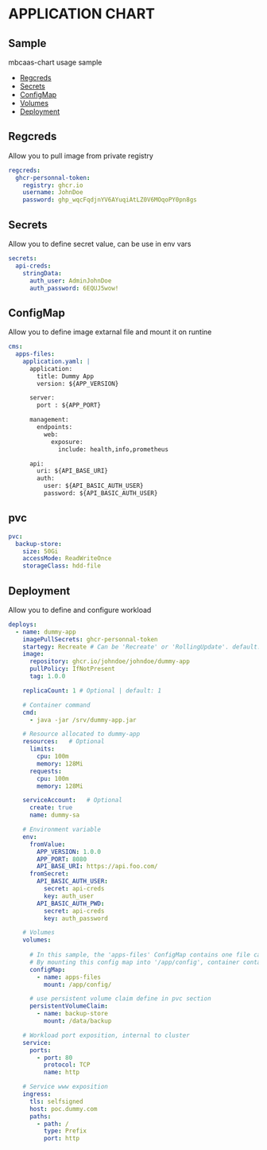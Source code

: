 
# APPLICATION CHART

## Sample

mbcaas-chart usage sample

- [Regcreds](#regcreds)
- [Secrets](#secrets)
- [ConfigMap](#configmap)
- [Volumes](#pvc)
- [Deployment](#deployment)



## Regcreds

Allow you to pull image from private registry

```yaml
regcreds:
  ghcr-personnal-token:
    registry: ghcr.io
    username: JohnDoe
    password: ghp_wqcFqdjnYV6AYuqiAtLZ0V6MOqoPY0pn8gs
```

## Secrets

Allow you to define secret value, can be use in env vars

```yaml
secrets:
  api-creds:
    stringData:
      auth_user: AdminJohnDoe
      auth_password: 6EQUJ5wow!
```

## ConfigMap

Allow you to define image extarnal file and mount it on runtine

```yaml
cms:
  apps-files:
    application.yaml: |
      application:
        title: Dummy App
        version: ${APP_VERSION}

      server:
        port : ${APP_PORT}

      management:
        endpoints:
          web:
            exposure:
              include: health,info,prometheus

      api:
        uri: ${API_BASE_URI}
        auth:
          user: ${API_BASIC_AUTH_USER}
          password: ${API_BASIC_AUTH_USER}
```

## pvc

```yaml
pvc:
  backup-store:
    size: 50Gi
    accessMode: ReadWriteOnce
    storageClass: hdd-file
```

## Deployment

Allow you to define and configure workload

```yaml
deploys:
  - name: dummy-app
    imagePullSecrets: ghcr-personnal-token
    startegy: Recreate # Can be 'Recreate' or 'RollingUpdate'. default: 'Recreate'. nb: RollingUpdate may not be possible if namespace quota do not permit to create a new pod
    image:
      repository: ghcr.io/johndoe/johndoe/dummy-app
      pullPolicy: IfNotPresent
      tag: 1.0.0

    replicaCount: 1 # Optional | default: 1

    # Container command
    cmd: 
      - java -jar /srv/dummy-app.jar

    # Resource allocated to dummy-app
    resources:   # Optional
      limits:
        cpu: 100m
        memory: 128Mi
      requests:
        cpu: 100m
        memory: 128Mi

    serviceAccount:   # Optional
      create: true
      name: dummy-sa

    # Environment variable
    env:
      fromValue:
        APP_VERSION: 1.0.0
        APP_PORT: 8080
        API_BASE_URI: https://api.foo.com/
      fromSecret:
        API_BASIC_AUTH_USER:
          secret: api-creds
          key: auth_user
        API_BASIC_AUTH_PWD:
          secret: api-creds
          key: auth_password

    # Volumes
    volumes:
  
      # In this sample, the 'apps-files' ConfigMap contains one file called 'application.yaml'.
      # By mounting this config map into '/app/config', container contains at runtime a file '/app/config/application.yaml'
      configMap:
        - name: apps-files
          mount: /app/config/

      # use persistent volume claim define in pvc section
      persistentVolumeClaim:
        - name: backup-store
          mount: /data/backup

    # Workload port exposition, internal to cluster 
    service:
      ports:
        - port: 80
          protocol: TCP
          name: http

    # Service www exposition
    ingress:
      tls: selfsigned
      host: poc.dummy.com
      paths:
        - path: /
          type: Prefix
          port: http
```


